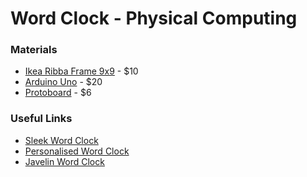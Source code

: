 # Word Clock - Physical Computing


### Materials
* [Ikea Ribba Frame 9x9](http://www.ikea.com/us/en/catalog/products/00078051/) - $10
* [Arduino Uno](http://www.amazon.com/Arduino-UNO-board-DIP-ATmega328P/dp/B006H06TVG/ref=sr_1_1?ie=UTF8&qid=1421727557&sr=8-1&keywords=arduino+uno) - $20
* [Protoboard](http://www.amazon.com/Solderable-BreadBoard-matches-tie-point-breadboards/dp/B0040Z3012/ref=sr_1_4?ie=UTF8&qid=1421727574&sr=8-4&keywords=protoboard) - $6

### Useful Links
* [Sleek Word Clock](http://www.instructables.com/id/Sleek-word-clock/?ALLSTEPS)
* [Personalised Word Clock](http://www.instructables.com/id/Personalised-Word-Clock/?ALLSTEPS)
* [Javelin Word Clock](http://www.instructables.com/id/Javelins-Word-Clock/?ALLSTEPS)
